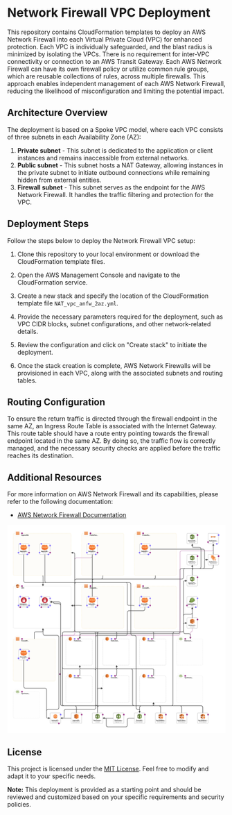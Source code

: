 # Network Firewall VPC Deployment

This repository contains CloudFormation templates to deploy an AWS Network Firewall into each Virtual Private Cloud (VPC) for enhanced protection. Each VPC is individually safeguarded, and the blast radius is minimized by isolating the VPCs. There is no requirement for inter-VPC connectivity or connection to an AWS Transit Gateway. Each AWS Network Firewall can have its own firewall policy or utilize common rule groups, which are reusable collections of rules, across multiple firewalls. This approach enables independent management of each AWS Network Firewall, reducing the likelihood of misconfiguration and limiting the potential impact.

## Architecture Overview

The deployment is based on a Spoke VPC model, where each VPC consists of three subnets in each Availability Zone (AZ):

1. **Private subnet** - This subnet is dedicated to the application or client instances and remains inaccessible from external networks.
2. **Public subnet** - This subnet hosts a NAT Gateway, allowing instances in the private subnet to initiate outbound connections while remaining hidden from external entities.
3. **Firewall subnet** - This subnet serves as the endpoint for the AWS Network Firewall. It handles the traffic filtering and protection for the VPC.

## Deployment Steps

Follow the steps below to deploy the Network Firewall VPC setup:

1. Clone this repository to your local environment or download the CloudFormation template files.

2. Open the AWS Management Console and navigate to the CloudFormation service.

3. Create a new stack and specify the location of the CloudFormation template file `NAT_vpc_anfw_2az.yml`.

4. Provide the necessary parameters required for the deployment, such as VPC CIDR blocks, subnet configurations, and other network-related details.

5. Review the configuration and click on "Create stack" to initiate the deployment.

6. Once the stack creation is complete, AWS Network Firewalls will be provisioned in each VPC, along with the associated subnets and routing tables.

## Routing Configuration

To ensure the return traffic is directed through the firewall endpoint in the same AZ, an Ingress Route Table is associated with the Internet Gateway. This route table should have a route entry pointing towards the firewall endpoint located in the same AZ. By doing so, the traffic flow is correctly managed, and the necessary security checks are applied before the traffic reaches its destination.

## Additional Resources

For more information on AWS Network Firewall and its capabilities, please refer to the following documentation:

- [AWS Network Firewall Documentation](https://docs.aws.amazon.com/network-firewall)

![AWS-Networkfirewall on AWS](designer.png)

## License

This project is licensed under the [MIT License](LICENSE). Feel free to modify and adapt it to your specific needs.

**Note:** This deployment is provided as a starting point and should be reviewed and customized based on your specific requirements and security policies.
